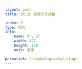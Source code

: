 ```yaml
---
layout: post
title: 5R,2L 纸张尺寸规格

index: 9
type: 照片
info:
    name: 5r, 2l
    width: 127
    height: 178
    unit: 毫米

permalink: /cn/photography/:slug/
---
```



